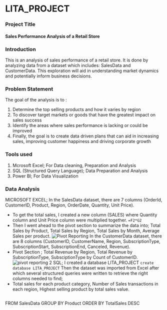 # LITA_PROJECT
### Project Title
#### Sales Performance Analysis of a Retail Store
### Introduction
This is an analysis of sales performance of a retail store. It is done by analyzing data from a dataset which includes: SalesData and CustomerData. This exploration will aid in understanding market dynamics and potentially inform business decisions.
### Problem Statement 
The goal of the analysis is to :
1. Determine the top selling products and how it varies by region
2. To discover target markets or goods that have the greatest impact on sales success
3. Identify the areas where sales performance is lacking or could be improved
4. Finally, the goal is to create data driven plans that can aid in increasing sales, improving customer happiness and driving corporate growth
### Tools used
1. Mcrosoft Excel; For Data cleaning, Preparation and Analysis
2. SQL (Structured Query Language); Data Preparation and Analysis
3. Power BI; For Data Visualization
 ### Data Analysis
 MICROSOFT EXCEL; In the SalesData dataset, there are 7 columns (OrderId, CustomerID, Product, Region, OrderDate, Quantity, Unit Price). 
 - To get the total sales, I created a new column (SALES) where Quantity column and Unit Price column were multiplied together.
 ```=F2*G2```
 - Then I went ahead to the pivot section to summarize the data into;
 Total Sales by Product, Total Sales by Region, Total Sales by Month, Average Sales per product.
 ![Pivot Reporting](https://github.com/user-attachments/assets/dd5aab33-a970-4a5e-bf02-cb01e5c4bc7c)
  In the CustomerData dataset, there are 8 columns (CustomerID, CustomerName, Region, SubscriptionType, SubscriptionStart, SubscriptionEnd, Canceled, Revenue).
  - Pivot Section ; Total Revenue by Region, Total Revenue by SubscriptionType, SubsciptionType by Count of CustomerID.
  ![pivot reporting 2](https://github.com/user-attachments/assets/b28346b0-91f4-40f5-8c6e-6591622d4334)
 SQL; I created a database LITA_PROJECT ```create database LITA_PROJECT```
Then the dataset was imported from Excel after which several structured queries were written to retrieve the right columns needed to find;
- Total sales for each product category, Number of Sales transactions in each region, Highest selling product by total sales value.
  ```SELECT Top (1) Product, SUM([ Sales]) AS TotalSales
FROM SalesData
GROUP BY Product
ORDER BY TotalSales DESC
```


